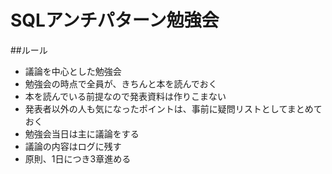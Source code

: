 # SQLアンチパターン勉強会

##<a name="2">ルール

* 議論を中心とした勉強会  
* 勉強会の時点で全員が、きちんと本を読んでおく  
* 本を読んでいる前提なので発表資料は作りこまない  
* 発表者以外の人も気になったポイントは、事前に疑問リストとしてまとめておく  
* 勉強会当日は主に議論をする  
* 議論の内容はログに残す  
* 原則、1日につき3章進める  
